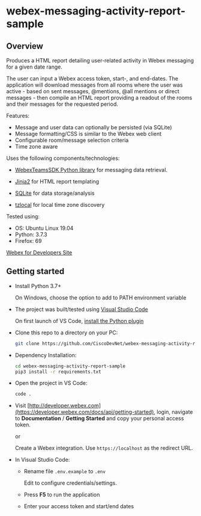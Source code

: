 # webex-messaging-activity-report-sample

## Overview

Produces a HTML report detailing user-related activity in Webex messaging for a given date range.

The user can input a Webex access token, start-, and end-dates.  The application will download messages from all rooms where the user was active - based on sent messages, @mentions, @all mentions or direct messages - then compile
an HTML report providing a readout of the rooms and their messages for the requested period.

Features:

* Message and user data can optionally be persisted (via SQLite)
* Message formatting/CSS is similar to the Webex web client
* Configurable room/message selection criteria
* Time zone aware

Uses the following components/technologies:

* [WebexTeamsSDK Python library](https://github.com/WebexCommunity/WebexPythonSDK) for messaging data retrieval.

* [Jinja2](https://jinja.palletsprojects.com/en/2.10.x/) for HTML report templating

* [SQLite](https://www.sqlite.org/index.html) for data storage/analysis

* [tzlocal](https://github.com/regebro/tzlocal) for local time zone discovery

Tested using:

* OS: Ubuntu Linux 19.04
* Python: 3.7.3
* Firefox: 69

[Webex for Developers Site](https://developer.webex.com/)

## Getting started

* Install Python 3.7+

    On Windows, choose the option to add to PATH environment variable

* The project was built/tested using [Visual Studio Code](https://code.visualstudio.com/)

    On first launch of VS Code, [install the Python plugin](https://code.visualstudio.com/docs/languages/python)

* Clone this repo to a directory on your PC:

    ```bash
    git clone https://github.com/CiscoDevNet/webex-messaging-activity-report-sample.git
    ```

* Dependency Installation:

    ```bash
    cd webex-messaging-activity-report-sample
    pip3 install -r requirements.txt
    ```
  
* Open the project in VS Code:

    ```bash
    code .
    ```

* Visit [http://developer.webex.com](https://developer.webex.com/docs/api/getting-started), login, navigate to **Documentation** / **Getting Started** and copy your personal access token.

  or

  Create a Webex integration.  Use `https://localhost` as the redirect URL.



* In Visual Studio Code:

    * Rename file `.env.example` to `.env`

      Edit to configure credentials/settings.
      
    * Press **F5** to run the application

    * Enter your access token and start/end dates
